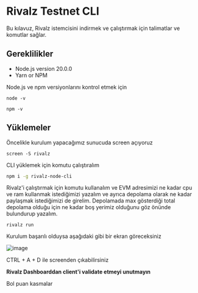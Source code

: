 # Rivalz Testnet CLI

Bu kılavuz, Rivalz istemcisini indirmek ve çalıştırmak için talimatlar ve komutlar sağlar.

## Gereklilikler

- Node.js version 20.0.0
- Yarn or NPM

Node.js ve npm versiyonlarını kontrol etmek için
```
node -v
```
```
npm -v
```

## Yüklemeler

Öncelikle kurulum yapacağımız sunucuda screen açıyoruz
```
screen -S rivalz
```

CLI yüklemek için komutu çalıştıralım
```bash
npm i -g rivalz-node-cli
```
Rivalz'i çalıştırmak için komutu kullanalım ve EVM adresimizi ne kadar cpu ve ram kullanmak istediğimizi yazalım ve ayrıca depolama olarak ne kadar paylaşmak istediğimizi de girelim. Depolamada max gösterdiği total depolama olduğu için ne kadar boş yerimiz olduğunu göz önünde bulundurup yazalım.

```
rivalz run
```

Kurulum başarılı olduysa aşağıdaki gibi bir ekran göreceksiniz

![image](https://github.com/utkubayri/Rivalz/assets/83476028/b69b4c3a-64a8-4e02-bb9e-56a12aa07f76)

CTRL + A + D ile screenden çıkabilirsiniz

**Rivalz Dashboarddan client'i validate etmeyi unutmayın**

Bol puan kasmalar
